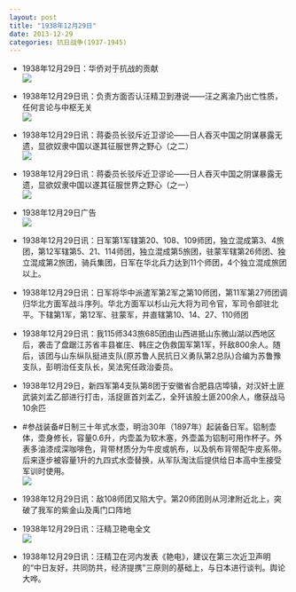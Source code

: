 ```yaml
---
layout: post
title: "1938年12月29日"
date: 2013-12-29
categories: 抗日战争(1937-1945)
---
```


<meta name="referrer" content="no-referrer" />

- 1938年12月29日：华侨对于抗战的贡献 <br/><img src="https://ww3.sinaimg.cn/large/aca367d8jw1ec0ywpgmp7j20nd0x41af.jpg" />

- 1938年12月29日讯：负责方面否认汪精卫到港说——汪之离渝乃出亡性质，任何言论与中枢无关 <br/><img src="https://ww1.sinaimg.cn/large/aca367d8jw1ec0x6d58sjj206d0mkdj1.jpg" />

- 1938年12月29日讯：蒋委员长驳斥近卫谬论——日人吞灭中国之阴谋暴露无遗，显欲奴隶中国以遂其征服世界之野心（之二） <br/><img src="https://ww2.sinaimg.cn/large/aca367d8jw1ec0vfyl1c2j20500w078v.jpg" />

- 1938年12月29日讯：蒋委员长驳斥近卫谬论——日人吞灭中国之阴谋暴露无遗，显欲奴隶中国以遂其征服世界之野心（之一） <br/><img src="https://ww3.sinaimg.cn/large/aca367d8jw1ec0tpiw0trj207u2ftdwi.jpg" />

- 1938年12月29日广告 <br/><img src="https://ww1.sinaimg.cn/large/aca367d8jw1ec0mrn8x4mj20kq0hc44b.jpg" />

- 1938年12月29日讯：日军第1军辖第20、108、109师团，独立混成第3、4旅团，第12军辖第5、21、114师团，独立混成第5旅团，驻蒙军辖第26师团、独立混成第2旅团，骑兵集团，日军在华北兵力达到11个师团，4个独立混成旅团以上。 

- 1938年12月29日讯：日军将华中派遣军第2军之第10师团，第11军第27师团调归华北方面军战斗序列。华北方面军以杉山元大将为司令官，军司令部驻北平。下辖第1军，第12军、驻蒙军，并直辖第10、14、27、110师团 

- 1938年12月29日讯：我115师343旅685团由山西进抵山东微山湖以西地区后，袭击了盘踞江苏省丰县崔庄、韩庄之伪救国军第1军，歼敌800余人。随后，该团与山东纵队挺进支队(原苏鲁人民抗日义勇队第2总队)合编为苏鲁豫支队，彭明治任支队长，吴法宪任政治委员。 

- 1938年12月29日，新四军第4支队第8团于安徽省合肥县店埠镇，对汉奸土匪武装刘孟乙部进行打击，活捉匪首刘孟乙，全歼该股土匪200余人，缴获战马10余匹 

- #参战装备#日制三十年式水壶，明治30年（1897年）起装备日军。铝制壶体，壶身修长，容量0.6升，内壶盖为软木塞，外壶盖为铝制可用作杯子。外表多油漆成深咖啡色，背带材质分为牛皮或帆布，以及帆布背带配牛皮系带。后来逐步被容量1升的九四式水壶替换，从军队淘汰后提供给日本高中生接受军训时使用。 <br/><img src="https://ww2.sinaimg.cn/large/aca367d8jw1ec0cd275s5j20cs1ut149.jpg" />

- 1938年12月29日讯：敌108师团又陷大宁。第20师团则从河津附近北上，突破了我军的紫金山及禹门口阵地 

- 1938年12月29日讯：汪精卫艳电全文 <br/><img src="https://ww1.sinaimg.cn/large/aca367d8jw1ec08wcxfxoj20hs3gvh1d.jpg" />

- 1938年12月29日讯：汪精卫在河内发表《艳电》，建议在第三次近卫声明的“中日友好，共同防共，经济提携”三原则的基础上，与日本进行谈判。舆论大哗。 

